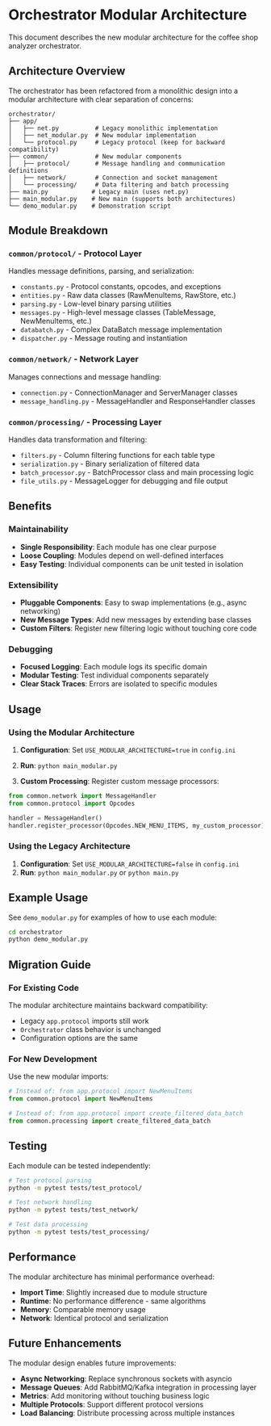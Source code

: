 # Orchestrator Modular Architecture

This document describes the new modular architecture for the coffee shop analyzer orchestrator.

## Architecture Overview

The orchestrator has been refactored from a monolithic design into a modular architecture with clear separation of concerns:

```
orchestrator/
├── app/
│   ├── net.py          # Legacy monolithic implementation
│   ├── net_modular.py  # New modular implementation
│   └── protocol.py     # Legacy protocol (keep for backward compatibility)
├── common/             # New modular components
│   ├── protocol/       # Message handling and communication definitions
│   ├── network/        # Connection and socket management  
│   └── processing/     # Data filtering and batch processing
├── main.py            # Legacy main (uses net.py)
├── main_modular.py    # New main (supports both architectures)
└── demo_modular.py    # Demonstration script
```

## Module Breakdown

### `common/protocol/` - Protocol Layer
Handles message definitions, parsing, and serialization:

- `constants.py` - Protocol constants, opcodes, and exceptions
- `entities.py` - Raw data classes (RawMenuItems, RawStore, etc.)
- `parsing.py` - Low-level binary parsing utilities
- `messages.py` - High-level message classes (TableMessage, NewMenuItems, etc.)
- `databatch.py` - Complex DataBatch message implementation
- `dispatcher.py` - Message routing and instantiation

### `common/network/` - Network Layer
Manages connections and message handling:

- `connection.py` - ConnectionManager and ServerManager classes
- `message_handling.py` - MessageHandler and ResponseHandler classes

### `common/processing/` - Processing Layer
Handles data transformation and filtering:

- `filters.py` - Column filtering functions for each table type
- `serialization.py` - Binary serialization of filtered data
- `batch_processor.py` - BatchProcessor class and main processing logic
- `file_utils.py` - MessageLogger for debugging and file output

## Benefits

### Maintainability
- **Single Responsibility**: Each module has one clear purpose
- **Loose Coupling**: Modules depend on well-defined interfaces
- **Easy Testing**: Individual components can be unit tested in isolation

### Extensibility
- **Pluggable Components**: Easy to swap implementations (e.g., async networking)
- **New Message Types**: Add new messages by extending base classes
- **Custom Filters**: Register new filtering logic without touching core code

### Debugging
- **Focused Logging**: Each module logs its specific domain
- **Modular Testing**: Test individual components separately
- **Clear Stack Traces**: Errors are isolated to specific modules

## Usage

### Using the Modular Architecture

1. **Configuration**: Set `USE_MODULAR_ARCHITECTURE=true` in `config.ini`

2. **Run**: `python main_modular.py`

3. **Custom Processing**: Register custom message processors:
```python
from common.network import MessageHandler
from common.protocol import Opcodes

handler = MessageHandler()
handler.register_processor(Opcodes.NEW_MENU_ITEMS, my_custom_processor)
```

### Using the Legacy Architecture

1. **Configuration**: Set `USE_MODULAR_ARCHITECTURE=false` in `config.ini`
2. **Run**: `python main_modular.py` or `python main.py`

## Example Usage

See `demo_modular.py` for examples of how to use each module:

```bash
cd orchestrator
python demo_modular.py
```

## Migration Guide

### For Existing Code
The modular architecture maintains backward compatibility:

- Legacy `app.protocol` imports still work
- `Orchestrator` class behavior is unchanged
- Configuration options are the same

### For New Development
Use the new modular imports:

```python
# Instead of: from app.protocol import NewMenuItems
from common.protocol import NewMenuItems

# Instead of: from app.protocol import create_filtered_data_batch  
from common.processing import create_filtered_data_batch
```

## Testing

Each module can be tested independently:

```bash
# Test protocol parsing
python -m pytest tests/test_protocol/

# Test network handling  
python -m pytest tests/test_network/

# Test data processing
python -m pytest tests/test_processing/
```

## Performance

The modular architecture has minimal performance overhead:

- **Import Time**: Slightly increased due to module structure
- **Runtime**: No performance difference - same algorithms
- **Memory**: Comparable memory usage
- **Network**: Identical protocol and serialization

## Future Enhancements

The modular design enables future improvements:

- **Async Networking**: Replace synchronous sockets with asyncio
- **Message Queues**: Add RabbitMQ/Kafka integration in processing layer
- **Metrics**: Add monitoring without touching business logic
- **Multiple Protocols**: Support different protocol versions
- **Load Balancing**: Distribute processing across multiple instances